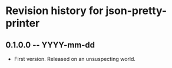 # Revision history for json-pretty-printer

## 0.1.0.0  -- YYYY-mm-dd

* First version. Released on an unsuspecting world.
